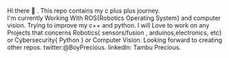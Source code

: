 Hi there 👋 . 
This repo contains my c plus plus journey.  
I'm currently Working With ROS{Robotics Operating System} and computer vision. Trying to improve my c++ and python. 
I will Love to work on any Projects that concerns Robotics{ sensors/fusion , arduinos,electronics, etc} or Cybersecurity{ Python } or Computer Vision. Looking forward to creating other repos. 
twitter:@BoyPrecious. 
linkedln: Tambu Precious. 

